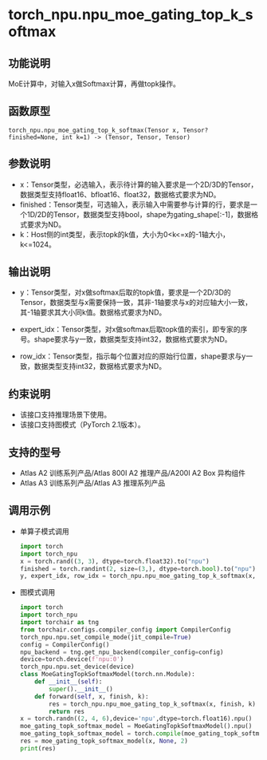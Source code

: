# torch_npu.npu_moe_gating_top_k_softmax

## 功能说明

MoE计算中，对输入x做Softmax计算，再做topk操作。

## 函数原型

```
torch_npu.npu_moe_gating_top_k_softmax(Tensor x, Tensor? finished=None, int k=1) -> (Tensor, Tensor, Tensor)
```

## 参数说明

- x：Tensor类型，必选输入，表示待计算的输入要求是一个2D/3D的Tensor，数据类型支持float16、bfloat16、float32，数据格式要求为ND。
- finished：Tensor类型，可选输入，表示输入中需要参与计算的行，要求是一个1D/2D的Tensor，数据类型支持bool，shape为gating_shape[:-1]，数据格式要求为ND。
- k：Host侧的int类型，表示topk的k值，大小为0<k<=x的-1轴大小，k<=1024。

## 输出说明

- y：Tensor类型，对x做softmax后取的topk值，要求是一个2D/3D的Tensor，数据类型与x需要保持一致，其非-1轴要求与x的对应轴大小一致，其-1轴要求其大小同k值。数据格式要求为ND。
- expert_idx：Tensor类型，对x做softmax后取topk值的索引，即专家的序号。shape要求与y一致，数据类型支持int32，数据格式要求为ND。

- row_idx：Tensor类型，指示每个位置对应的原始行位置，shape要求与y一致，数据类型支持int32，数据格式要求为ND。

## 约束说明

- 该接口支持推理场景下使用。
- 该接口支持图模式（PyTorch 2.1版本）。

## 支持的型号

- <term>Atlas A2 训练系列产品/Atlas 800I A2 推理产品/A200I A2 Box 异构组件</term> 
- <term>Atlas A3 训练系列产品/Atlas A3 推理系列产品</term>

## 调用示例

- 单算子模式调用

    ```python
    import torch
    import torch_npu
    x = torch.rand((3, 3), dtype=torch.float32).to("npu")
    finished = torch.randint(2, size=(3,), dtype=torch.bool).to("npu")
    y, expert_idx, row_idx = torch_npu.npu_moe_gating_top_k_softmax(x, finished, k=2)
    ```

- 图模式调用

    ```python
    import torch
    import torch_npu
    import torchair as tng
    from torchair.configs.compiler_config import CompilerConfig
    torch_npu.npu.set_compile_mode(jit_compile=True)
    config = CompilerConfig()
    npu_backend = tng.get_npu_backend(compiler_config=config)
    device=torch.device(f'npu:0')
    torch_npu.npu.set_device(device)
    class MoeGatingTopkSoftmaxModel(torch.nn.Module):
        def __init__(self):
            super().__init__()
        def forward(self, x, finish, k):
            res = torch_npu.npu_moe_gating_top_k_softmax(x, finish, k)
            return res
    x = torch.randn((2, 4, 6),device='npu',dtype=torch.float16).npu()
    moe_gating_topk_softmax_model = MoeGatingTopkSoftmaxModel().npu()
    moe_gating_topk_softmax_model = torch.compile(moe_gating_topk_softmax_model, backend=npu_backend, dynamic=True)
    res = moe_gating_topk_softmax_model(x, None, 2)
    print(res)
    ```

